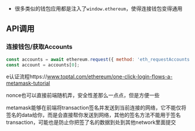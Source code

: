 - 很多类似的钱包应用都是注入了`window.ethereum`，使得连接钱包变得通用

## API调用

### 连接钱包/获取Accounts

```javascript
const accounts = await ethereum.request({ method: 'eth_requestAccounts' });
const account = accounts[0];
```



e认证流程https://www.toptal.com/ethereum/one-click-login-flows-a-metamask-tutorial

nonce也可以直接前端随机弄，安全性差那么一点点，但是方便一些





metamask能够在前端将transaction签名并发送到当前连接的网络，它不能仅将签名的data给你，而是会直接帮你发送到网络，其他的签名方法不能用于签名transaction，可能也是防止你把签了名的数据到处到其他network里面提交